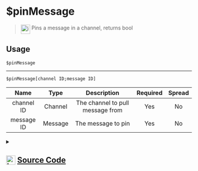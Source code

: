 # $pinMessage
> <img align="top" src="https://upload.wikimedia.org/wikipedia/commons/thumb/e/e4/Infobox_info_icon.svg/160px-Infobox_info_icon.svg.png?20150409153300" alt="image" width="25" height="auto"> Pins a message in a channel, returns bool
## Usage
```
$pinMessage
```
---
```
$pinMessage[channel ID;message ID]
```
| Name | Type | Description | Required | Spread
| :---: | :---: | :---: | :---: | :---: |
channel ID | Channel | The channel to pull message from | Yes | No
message ID | Message | The message to pin | Yes | No
<details>
<summary>
    
## <img align="top" src="https://cdn4.iconfinder.com/data/icons/iconsimple-logotypes/512/github-512.png" alt="image" width="25" height="auto">  [Source Code](https://github.com/tryforge/ForgeScript-V2/blob/main/src/native/pinMessage.ts)
    
</summary>
    
```ts
import { BaseChannel } from "discord.js";
import { ArgType, NativeFunction, Return } from "../structures";
import { noop } from "lodash";

export default new NativeFunction({
    name: "$pinMessage",
    version: "1.1.0",
    description: "Pins a message in a channel, returns bool",
    brackets: false,
    unwrap: true,
    args: [
        {
            name: "channel ID",
            description: "The channel to pull message from",
            rest: false,
            required: true,
            type: ArgType.Channel,
            check: (i: BaseChannel) => i.isTextBased()
        },
        {
            name: "message ID",
            description: "The message to pin",
            rest: false,
            required: true,
            pointer: 0,
            type: ArgType.Message
        }
    ],
    async execute(ctx, [, m ]) {
        const msg = m ?? ctx.message
        return Return.success(
            !!(await msg.pin().catch(noop))
        )
    },
})
```
    
</details>